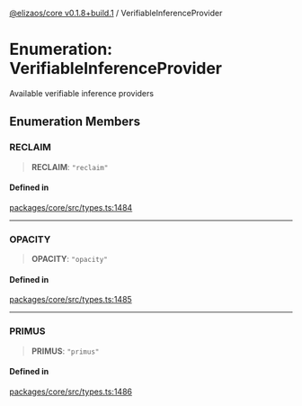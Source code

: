 [@elizaos/core v0.1.8+build.1](../index.md) / VerifiableInferenceProvider

# Enumeration: VerifiableInferenceProvider

Available verifiable inference providers

## Enumeration Members

### RECLAIM

> **RECLAIM**: `"reclaim"`

#### Defined in

[packages/core/src/types.ts:1484](https://github.com/Vicolee/riddleculous-ai-agent/blob/main/packages/core/src/types.ts#L1484)

***

### OPACITY

> **OPACITY**: `"opacity"`

#### Defined in

[packages/core/src/types.ts:1485](https://github.com/Vicolee/riddleculous-ai-agent/blob/main/packages/core/src/types.ts#L1485)

***

### PRIMUS

> **PRIMUS**: `"primus"`

#### Defined in

[packages/core/src/types.ts:1486](https://github.com/Vicolee/riddleculous-ai-agent/blob/main/packages/core/src/types.ts#L1486)
